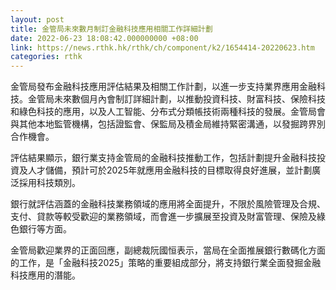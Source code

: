 ```yaml
---
layout: post
title: 金管局未來數月制訂金融科技應用相關工作詳細計劃
date: 2022-06-23 18:08:42.000000000 +08:00
link: https://news.rthk.hk/rthk/ch/component/k2/1654414-20220623.htm
categories: rthk
---
```


金管局發布金融科技應用評估結果及相關工作計劃，以進一步支持業界應用金融科技。金管局未來數個月內會制訂詳細計劃，以推動投資科技、財富科技、保險科技和綠色科技的應用，以及人工智能、分布式分類帳技術兩種科技的發展。金管局會與其他本地監管機構，包括證監會、保監局及積金局維持緊密溝通，以發掘跨界別合作機會。

評估結果顯示，銀行業支持金管局的金融科技推動工作，包括計劃提升金融科技投資及人才儲備，預計可於2025年就應用金融科技的目標取得良好進展，並計劃廣泛採用科技類別。

銀行就評估涵蓋的金融科技業務領域的應用將全面提升，不限於風險管理及合規、支付、貸款等較受歡迎的業務領域，而會進一步擴展至投資及財富管理、保險及綠色銀行等方面。

金管局歡迎業界的正面回應，副總裁阮國恒表示，當局在全面推展銀行數碼化方面的工作，是「金融科技2025」策略的重要組成部分，將支持銀行業全面發掘金融科技應用的潛能。
